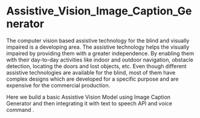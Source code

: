 # Assistive_Vision_Image_Caption_Generator

The computer vision based assistive technology for the blind and visually impaired is a developing area. The assistive technology helps the visually impaired by providing them with a greater independence. By enabling them with their day-to-day activities like indoor and outdoor navigation, obstacle detection, locating the doors and lost objects, etc. Even though different assistive technologies are available for the blind, most of them have complex designs which are developed for a specific purpose and are expensive for the commercial production.

Here we build a basic Assistive Vision Model using Image Caption Generator and then integrating it with text to speech API and voice command .

